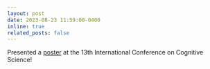 ```yaml
---
layout: post
date: 2023-08-23 11:59:00-0400
inline: true
related_posts: false
---
```


Presented a [poster](https://drive.google.com/file/d/15Pe_hApZwIf6TBJtZRfK0_YEGuJal5iI/view) at the 13th International Conference on Cognitive Science!